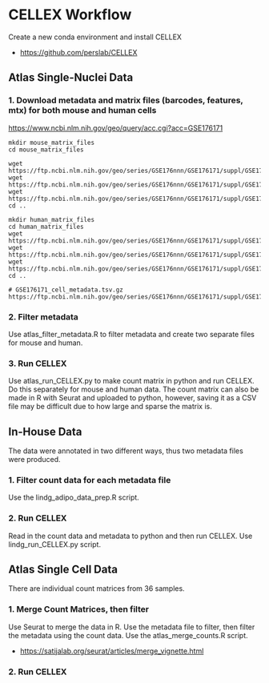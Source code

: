 # CELLEX Workflow
Create a new conda environment and install CELLEX
- https://github.com/perslab/CELLEX

## Atlas Single-Nuclei Data

### 1. Download metadata and matrix files (barcodes, features, mtx) for both mouse and human cells
https://www.ncbi.nlm.nih.gov/geo/query/acc.cgi?acc=GSE176171
```
mkdir mouse_matrix_files
cd mouse_matrix_files

wget https://ftp.ncbi.nlm.nih.gov/geo/series/GSE176nnn/GSE176171/suppl/GSE176171_Mm10X.counts.barcodes.tsv.gz
wget https://ftp.ncbi.nlm.nih.gov/geo/series/GSE176nnn/GSE176171/suppl/GSE176171_Mm10X.counts.features.tsv.gz
wget https://ftp.ncbi.nlm.nih.gov/geo/series/GSE176nnn/GSE176171/suppl/GSE176171_Mm10X.counts.mtx.gz
cd ..

mkdir human_matrix_files
cd human_matrix_files
wget https://ftp.ncbi.nlm.nih.gov/geo/series/GSE176nnn/GSE176171/suppl/GSE176171_Hs10X.counts.barcodes.tsv.gz
wget https://ftp.ncbi.nlm.nih.gov/geo/series/GSE176nnn/GSE176171/suppl/GSE176171_Hs10X.counts.features.tsv.gz
wget https://ftp.ncbi.nlm.nih.gov/geo/series/GSE176nnn/GSE176171/suppl/GSE176171_Hs10X.counts.mtx.gz
cd ..

# GSE176171_cell_metadata.tsv.gz
https://ftp.ncbi.nlm.nih.gov/geo/series/GSE176nnn/GSE176171/suppl/GSE176171_cell_metadata.tsv.gz
```

### 2. Filter metadata 
Use atlas_filter_metadata.R to filter metadata and create two separate files for mouse and human.

### 3. Run CELLEX
Use atlas_run_CELLEX.py to make count matrix in python and run CELLEX. Do this separately for mouse and human data.
The count matrix can also be made in R with Seurat and uploaded to python, however, saving it as a CSV file may be difficult due to how large and sparse the matrix is.

## In-House Data
The data were annotated in two different ways, thus two metadata files were produced.

### 1. Filter count data for each metadata file
Use the lindg_adipo_data_prep.R script.

### 2. Run CELLEX
Read in the count data and metadata to python and then run CELLEX. Use lindg_run_CELLEX.py script. 

## Atlas Single Cell Data
There are individual count matrices from 36 samples. 

### 1. Merge Count Matrices, then filter
Use Seurat to merge the data in R. Use the metadata file to filter, then filter the metadata using the count data. Use the atlas_merge_counts.R script.
- https://satijalab.org/seurat/articles/merge_vignette.html

### 2. Run CELLEX


